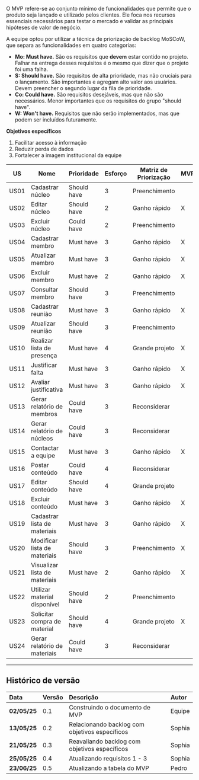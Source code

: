 O MVP refere-se ao conjunto mínimo de funcionalidades que permite que o produto seja lançado e utilizado pelos clientes. Ele foca nos recursos essenciais necessários para testar o mercado e validar as principais hipóteses de valor de negócio.

A equipe optou por utilizar a técnica de priorização de backlog MoSCoW, que separa as funcionalidades em quatro categorias:

- **Mo: Must have.** São os requisitos que **devem** estar contido no projeto. Falhar na entrega desses requisitos é o mesmo que dizer que o projeto foi uma falha.
- **S: Should have.** São requisitos de alta prioridade, mas não cruciais para o lançamento. São importantes e agregam alto valor aos usuários. Devem preencher o segundo lugar da fila de prioridade.
- **Co: Could have.** São requisitos desejáveis, mas que não são necessários. Menor importantes que os requisitos do grupo "should have".
- **W: Won't have.** Requisitos que não serão implementados, mas que podem ser incluídos futuramente.
 
**Objetivos específicos**

1. Facilitar acesso à informação
1. Reduzir perda de dados
1. Fortalecer a imagem institucional da equipe


| US   | Nome                           | Prioridade    | Esforço | Matriz de Priorização | MVP |
|------|--------------------------------|---------------|---------|------------------------|-----|
| US01| Cadastrar núcleo               | Should have   | 3       | Preenchimento          |     |
| US02| Editar núcleo                  | Should have   | 2       | Ganho rápido           | X   |
| US03| Excluir núcleo                 | Could have    | 2       | Preenchimento          |     |
| US04| Cadastrar membro              | Must have     | 3       | Ganho rápido           | X   |
| US05| Atualizar membro              | Must have     | 3       | Ganho rápido           | X   |
| US06| Excluir membro                | Must have     | 2       | Ganho rápido           | X   |
| US07| Consultar membro              | Should have   | 3       | Preenchimento          |     |
| US08| Cadastrar reunião             | Must have     | 3       | Ganho rápido           | X   |
| US09| Atualizar reunião             | Should have   | 3       | Preenchimento          |     |
| US10| Realizar lista de presença    | Must have     | 4       | Grande projeto         | X   |
| US11| Justificar falta              | Must have     | 3       | Ganho rápido           | X   |
| US12| Avaliar justificativa         | Must have     | 3       | Ganho rápido           | X   |
| US13| Gerar relatório de membros    | Could have    | 3       | Reconsiderar           |     |
| US14| Gerar relatório de núcleos    | Could have    | 3       | Reconsiderar           |     |
| US15| Contactar a equipe            | Must have     | 3       | Ganho rápido           | X   |
| US16| Postar conteúdo               | Could have    | 4       | Reconsiderar           |     |
| US17| Editar conteúdo               | Should have   | 4       | Grande projeto         |     |
| US18| Excluir conteúdo              | Must have     | 3       | Ganho rápido           | X   |
| US19| Cadastrar lista de materiais  | Must have     | 3       | Ganho rápido           | X   |
| US20| Modificar lista de materiais  | Should have   | 3       | Preenchimento          | X   |
| US21| Visualizar lista de materiais| Must have     | 2       | Ganho rápido           | X   |
| US22| Utilizar material disponível  | Should have   | 2       | Preenchimento          |     |
| US23| Solicitar compra de material | Should have   | 4       | Grande projeto         | X   |
| US24| Gerar relatório de materiais | Could have    | 3       | Reconsiderar           |     |

---

## Histórico de versão 
|**Data**|**Versão** |**Descrição** |**Autor**|
| :- | :- | :- | :- |
|**02/05/25**| 0.1 | Construindo o documento de MVP | Equipe |
|**13/05/25**| 0.2 | Relacionando backlog com <br> objetivos específicos| Sophia|
|**21/05/25**|0.3|Reavaliando backlog com objetivos específicos|Sophia|
|**25/05/25**|0.4|Atualizando requisitos 1 - 3|Sophia|
|**23/06/25**|0.5|Atualizando a tabela do MVP|Pedro|
